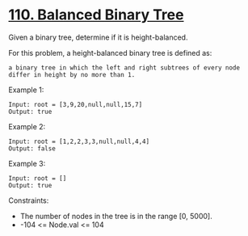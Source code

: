 # [110. Balanced Binary Tree](https://leetcode.com/problems/balanced-binary-tree/)
 
Given a binary tree, determine if it is height-balanced.

For this problem, a height-balanced binary tree is defined as:

    a binary tree in which the left and right subtrees of every node differ in height by no more than 1.

 

Example 1:

    Input: root = [3,9,20,null,null,15,7]
    Output: true

Example 2:

    Input: root = [1,2,2,3,3,null,null,4,4]
    Output: false

Example 3:

    Input: root = []
    Output: true
 

Constraints:

* The number of nodes in the tree is in the range [0, 5000].
* -104 <= Node.val <= 104